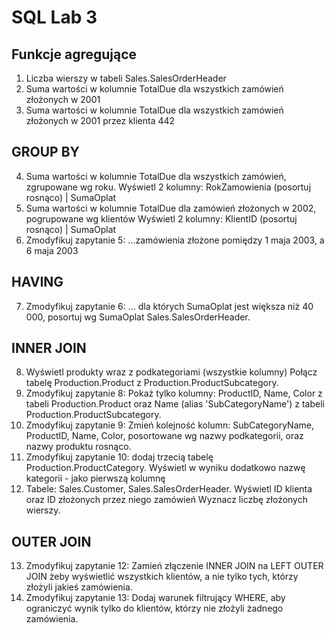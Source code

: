# SQL Lab 3

## Funkcje agregujące ##
1. Liczba wierszy w tabeli Sales.SalesOrderHeader
2. Suma wartości w kolumnie TotalDue dla wszystkich zamówień złożonych w 2001
3. Suma wartości w kolumnie TotalDue dla wszystkich zamówień złożonych w 2001 przez klienta 442

## GROUP BY ## 
4. Suma wartości w kolumnie TotalDue dla wszystkich zamówień, zgrupowane wg roku.
Wyświetl 2 kolumny: RokZamowienia (posortuj rosnąco) | SumaOplat
5. Suma wartości w kolumnie TotalDue dla zamówień złożonych w 2002, pogrupowane wg klientów
Wyświetl 2 kolumny: KlientID (posortuj rosnąco) | SumaOplat
6. Zmodyfikuj zapytanie 5:
…zamówienia złożone pomiędzy 1 maja 2003, a 6 maja 2003

## HAVING ## 
7. Zmodyfikuj zapytanie 6:
... dla których SumaOplat jest większa niż 40 000, posortuj wg SumaOplat Sales.SalesOrderHeader.

## INNER JOIN ##
8. Wyświetl produkty wraz z podkategoriami (wszystkie kolumny)
Połącz tabelę Production.Product z Production.ProductSubcategory.
9. Zmodyfikuj zapytanie 8:
Pokaż tylko kolumny: ProductID, Name, Color z tabeli Production.Product oraz Name (alias
'SubCategoryName') z tabeli Production.ProductSubcategory.
10. Zmodyfikuj zapytanie 9:
Zmień kolejność kolumn: SubCategoryName, ProductID, Name, Color,
posortowane wg nazwy podkategorii, oraz nazwy produktu rosnąco.
11. Zmodyfikuj zapytanie 10:
dodaj trzecią tabelę Production.ProductCategory.
Wyświetl w wyniku dodatkowo nazwę kategorii - jako pierwszą kolumnę
12. Tabele: Sales.Customer, Sales.SalesOrderHeader.
Wyświetl ID klienta oraz ID złożonych przez niego zamówień
Wyznacz liczbę złożonych wierszy.

## OUTER JOIN ##
13. Zmodyfikuj zapytanie 12:
Zamień złączenie INNER JOIN na LEFT OUTER JOIN żeby wyświetlić wszystkich klientów, a nie tylko tych,
którzy złożyli jakieś zamówienia.
14. Zmodyfikuj zapytanie 13:
Dodaj warunek filtrujący WHERE, aby ograniczyć wynik tylko do klientów, którzy nie złożyli żadnego
zamówienia.
